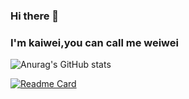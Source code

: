 ### Hi there 👋 
### I'm kaiwei,you can call me weiwei


![Anurag's GitHub stats](https://github-readme-stats.vercel.app/api?username=cieliscute&show_icons=true&theme=neon)

[![Readme Card](https://github-readme-stats.vercel.app/api/pin/?username=cieliscute&repo=2023HexSchoolLive-Week6)](https://github.com/anuraghazra/github-readme-stats)

<!--
**cieliscute/cieliscute** is a ✨ _special_ ✨ repository because its `README.md` (this file) appears on your GitHub profile.

Here are some ideas to get you started:

- 🔭 I’m currently working on ...
- 🌱 I’m currently learning ...
- 👯 I’m looking to collaborate on ...
- 🤔 I’m looking for help with ...
- 💬 Ask me about ...
- 📫 How to reach me: ...
- 😄 Pronouns: ...
- ⚡ Fun fact: ...
-->
